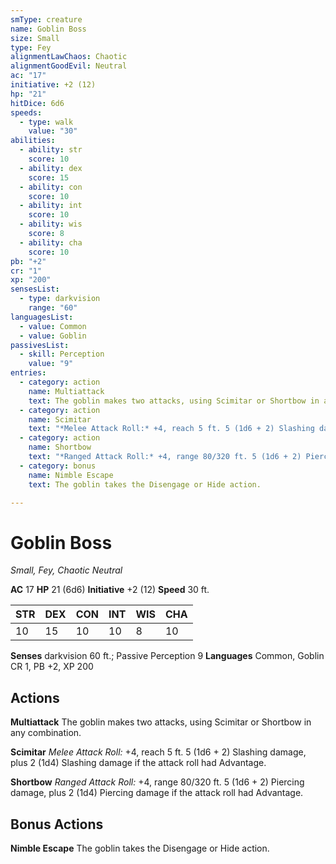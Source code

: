 ```yaml
---
smType: creature
name: Goblin Boss
size: Small
type: Fey
alignmentLawChaos: Chaotic
alignmentGoodEvil: Neutral
ac: "17"
initiative: +2 (12)
hp: "21"
hitDice: 6d6
speeds:
  - type: walk
    value: "30"
abilities:
  - ability: str
    score: 10
  - ability: dex
    score: 15
  - ability: con
    score: 10
  - ability: int
    score: 10
  - ability: wis
    score: 8
  - ability: cha
    score: 10
pb: "+2"
cr: "1"
xp: "200"
sensesList:
  - type: darkvision
    range: "60"
languagesList:
  - value: Common
  - value: Goblin
passivesList:
  - skill: Perception
    value: "9"
entries:
  - category: action
    name: Multiattack
    text: The goblin makes two attacks, using Scimitar or Shortbow in any combination.
  - category: action
    name: Scimitar
    text: "*Melee Attack Roll:* +4, reach 5 ft. 5 (1d6 + 2) Slashing damage, plus 2 (1d4) Slashing damage if the attack roll had Advantage."
  - category: action
    name: Shortbow
    text: "*Ranged Attack Roll:* +4, range 80/320 ft. 5 (1d6 + 2) Piercing damage, plus 2 (1d4) Piercing damage if the attack roll had Advantage."
  - category: bonus
    name: Nimble Escape
    text: The goblin takes the Disengage or Hide action.

---
```


# Goblin Boss
*Small, Fey, Chaotic Neutral*

**AC** 17
**HP** 21 (6d6)
**Initiative** +2 (12)
**Speed** 30 ft.

| STR | DEX | CON | INT | WIS | CHA |
| --- | --- | --- | --- | --- | --- |
| 10 | 15 | 10 | 10 | 8 | 10 |

**Senses** darkvision 60 ft.; Passive Perception 9
**Languages** Common, Goblin
CR 1, PB +2, XP 200

## Actions

**Multiattack**
The goblin makes two attacks, using Scimitar or Shortbow in any combination.

**Scimitar**
*Melee Attack Roll:* +4, reach 5 ft. 5 (1d6 + 2) Slashing damage, plus 2 (1d4) Slashing damage if the attack roll had Advantage.

**Shortbow**
*Ranged Attack Roll:* +4, range 80/320 ft. 5 (1d6 + 2) Piercing damage, plus 2 (1d4) Piercing damage if the attack roll had Advantage.

## Bonus Actions

**Nimble Escape**
The goblin takes the Disengage or Hide action.
